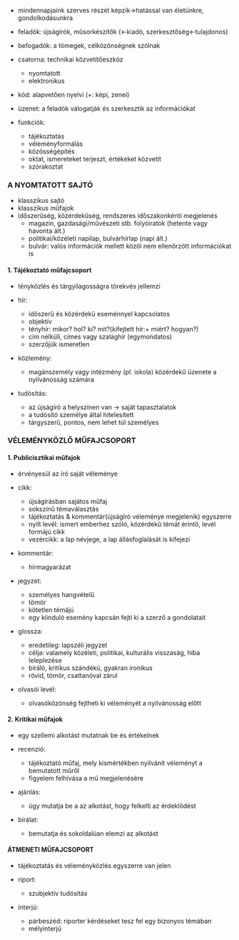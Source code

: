 - mindennapjaink szerves részét képzik→hatással van életünkre, gondolkodásunkra

- feladók: újságírók, műsorkészítők (←kiadó, szerkesztőség←tulajdonos)
- befogadók: a tömegek, célközönségnek szólnak
- csatorna: technikai közvetítőeszköz
	- nyomtatott
	- elektronikus

- kód: alapvetően nyelvi (+: képi, zenei)
- üzenet: a feladók válogatják és szerkesztik az információkat

- funkciók:
	- tájékoztatás
	- véleményformálás
	- közösségépítés
	- oktat, ismereteket terjeszt, értékeket közvetít
	- szórakoztat

### A NYOMTATOTT SAJTÓ

- klasszikus sajtó
- klasszikus műfajok
- időszerűség, közérdekűség, rendszeres időszakonkénti megjelenés
	- magazin, gazdasági/művészeti stb. folyóiratok (hetente vagy havonta ált.)
	- politikai/közéleti napilap, bulvárhírlap (napi ált.)
	- bulvár: valós információk mellett közöl nem ellenőrzött információkat is

#### 1. Tájékoztató műfajcsoport
- tényközlés és tárgyilagosságra törekvés jellemzi
- hír:
	- időszerű és közérdekű eseménnyel kapcsolatos
	- objektív
	- tényhír: mikor? hol? ki? mit?(kifejtett hír:+ miért? hogyan?)
	- cím nélküli, címes vagy szalaghír (egymondatos)
	- szerzőjük ismeretlen

- közlemény:
	- magánszemély vagy intézmény (pl. iskola) közérdekű üzenete a nyilvánosság számára

- tudósítás:
	- az újságíró a helyszínen van → saját tapasztalatok
	- a tudósító személye által hitelesített
	- tárgyszerű, pontos, nem lehet túl személyes

  

### VÉLEMÉNYKÖZLŐ MŰFAJCSOPORT

#### 1. Publicisztikai műfajok
- érvényesül az író saját véleménye
- cikk:
	- újságírásban sajátos műfaj
	- sokszínű témaválasztás
	- tájékoztatás & kommentár(újságíró véleménye megjelenik) egyszerre
	- nyílt levél: ismert emberhez szóló, közérdekű témát érintő, levél formájú cikk
	- vezércikk: a lap névjege, a lap állásfoglalását is kifejezi

- kommentár:
	- hírmagyarázat

- jegyzet:
	- személyes hangvételű
	- tömör
	- kötetlen témájú
	- egy kiinduló esemény kapcsán fejti ki a szerző a gondolatait

- glossza:
	- eredetileg: lapszéli jegyzet
	- célja: valamely közéleti, politikai, kulturális visszaság, hiba leleplezése
	- bíráló, kritikus szándékú, gyakran ironikus
	- rövid, tömör, csattanóval zárul

- olvasói levél:
	- olvasóközönség fejtheti ki véleményét a nyilvánosság előtt

#### 2.  Kritikai műfajok

- egy szellemi alkotást mutatnak be és értékelnek
- recenzió:
	- tájékoztató műfaj, mely kismértékben nyilvánít véleményt a bemutatott műről
	- figyelem felhívása a mű megjelenésére

- ajánlás:
	- úgy mutatja be a az alkotást, hogy felkelti az érdeklődést

- bírálat:
	- bemutatja és sokoldalúan elemzi az alkotást

#### ÁTMENETI MŰFAJCSOPORT
- tájékoztatás és véleményközlés egyszerre van jelen
- riport:
	- szubjektív tudósítás

- interjú: 
	- párbeszéd: riporter kérdéseket tesz fel egy bizonyos témában
	- mélyinterjú